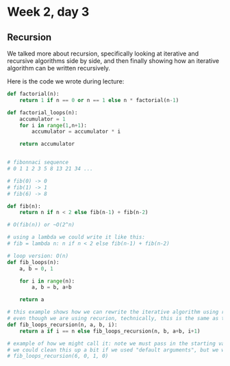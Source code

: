 # Week 2, day 3

## Recursion

We talked more about recursion, specifically looking at iterative and recursive algorithms side by side, and then finally showing how an iterative algorithm can be written recursively.

Here is the code we wrote during lecture:

```python
def factorial(n):
    return 1 if n == 0 or n == 1 else n * factorial(n-1)

def factorial_loops(n):
    accumulator = 1
    for i in range(1,n+1):
        accumulator = accumulator * i

    return accumulator


# fibonnaci sequence
# 0 1 1 2 3 5 8 13 21 34 ...

# fib(0) -> 0
# fib(1) -> 1
# fib(6) -> 8

def fib(n):
    return n if n < 2 else fib(n-1) + fib(n-2)

# O(fib(n)) or ~O(2^n)

# using a lambda we could write it like this:
# fib = lambda n: n if n < 2 else fib(n-1) + fib(n-2)

# loop version: O(n)
def fib_loops(n):
    a, b = 0, 1

    for i in range(n):
        a, b = b, a+b

    return a

# this example shows how we can rewrite the iterative algorithm using recursion (a function that calls itself).
# even though we are using recurion, technically, this is the same as the iterative algorithm, and so it is O(n)
def fib_loops_recursion(n, a, b, i):
    return a if i == n else fib_loops_recursion(n, b, a+b, i+1)

# example of how we might call it: note we must pass in the starting values of the sequence
# we could clean this up a bit if we used "default arguments", but we will save that for another day :)
# fib_loops_recursion(6, 0, 1, 0)

```